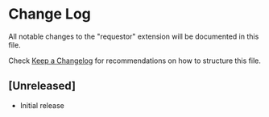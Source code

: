# Change Log

All notable changes to the "requestor" extension will be documented in this file.

Check [Keep a Changelog](http://keepachangelog.com/) for recommendations on how to structure this file.

## [Unreleased]

- Initial release